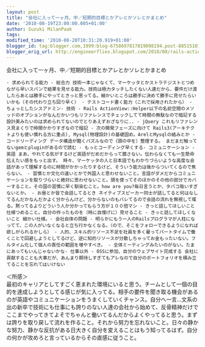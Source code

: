 ```yaml
---
layout: post
title: "会社に入って一ヶ月、中／短期的目標とかアレとかソレとかまとめ"
date: '2010-08-19T23:00:00.005+01:00'
author: Suzuki MilanPaak
tags: 
modified_time: '2010-08-20T10:31:20.919+01:00'
blogger_id: tag:blogger.com,1999:blog-6758697817819098194.post-8851510198632729168
blogger_orig_url: http://engineerflies.blogspot.com/2010/08/rails-actionviewhelper-jquery-rails3.html
---
```


会社に入って一ヶ月、中／短期的目標とかアレとかソレとかまとめ

    - 求められてる能力 - 総合力 技術一本じゃなくて、マーケッタとかストラテジストとつめながら早いスパンで結果を見せる能力。技術は極力タッチしたくない人達だから、要件だけ渡したらあとは勝手にやってときっと思ってる。細かいところは勝手に決めて勝手に見せたらいいかも（その代わり立ち回り早く） - テストコード書く能力（これで採用されたから） - ちょっとしたシスアドミン- 技術 - Rails ActionView::Helper以下の名前空間のメソッドのオプションがなんだかいつもリファレンスでチェックしてて時間の無駄なので暗記する 設計美みたいのは求められてないのでとりあえずおざなりに.. - jQuery これもリファレンス見まくりで時間かかりすぎなので暗記 - 次の開発フェーズに向けて Rails3(アーキテクトよりも使い慣れる方に重点), Mysql(物理設計)の基礎固め。ArelとMysqlの絡みとか - コードリーディング データ構造が酷くパズルなので（頭の中を）整理する。 まだまだ触ってないgemとpluginがあるので読む - もっとコーディング早くする- コミュニケーション - 英語 まあ、やれてる気がするけど英語がだめだからって臆さない。伝わらなくても一生懸命伝えたい感をもっと出す。 時々、マーケッタの人と日本語でもわかりづらいような高度な会話があって理解するのに時間がかかったりするけど、そういう能力は後からついてくるので焦らない。 - 習慣とか文化の違いとかで外国人と思わせないこと。言語がダメだからコミュニケーションを取りづらいと絶対に思わせないこと。頭を使ってそのほかのその他の部分でカバーすること。その国の習慣に早く馴染むこと。how are you?毎日言うとか、タバコ吸いすぎないとか。 - お昼とか皆で会話してるとき ネイティブスピーカー同士が話してると何はなしてるんだかなんだかよく分からんけど、分からないのもバレてるので会話の流れを無視して喋る。黙ってるよりどういう人か分かってもらう方が１００倍マシ - きっと話してほしいこと 仕様つめること。自分の作ったものを（時に自慢げに）見せること - きっと話してほしくないこと 細かい仕様。- 会社自体の問題 - 明らかにもう一人のRailsプログラマが人柱になってて、この人がいなくなると立ち行かなくなる。（ので、そこをフォローできるようになれば欲しがられるかしら） - 人的、スキル的リソース不足を社員を多く雇ってパートタイムで働くことで回避しようとしてるけど、逆に知的リソースが分散しちゃってお金もったいない。フルタイム化して個人の責任の範囲を増やすべき。 - 全体ミーティングみたいのがない。たまにあってもいんじゃないかな- 仕事以外 - OSSに参加、自分のウェブサイト完成する 会社に貢献することも大事だが、あんまり期待しすぎてもアレなので自分のポートフォリオを積み立てることを忘れてはいけない

  
  
＜所感＞  
最初のキャリアとしてすごく恵まれた環境にいると思う。チームとして一個の目的を達成しようとしてる感じが気に入ってる。相手の要件を聞き取る機会があるのが英語やコミュニケーションをうまくしていくチャンス。自分へ一言...文系の出の新卒で技術にも仕事にも誇りのない人達の会社から始めて、反骨精神だけでここまでやってきてよそでちゃんと働いてるんだからよくやってると思う。まずは誇りを取り戻して流れを作ること。それから努力を忘れないこと。日々の静かな努力、静かな反抗がある日大きく自分を変えることはもう知ってるはず。自分の何かが攻めろと言っているからその直感に従うこと。